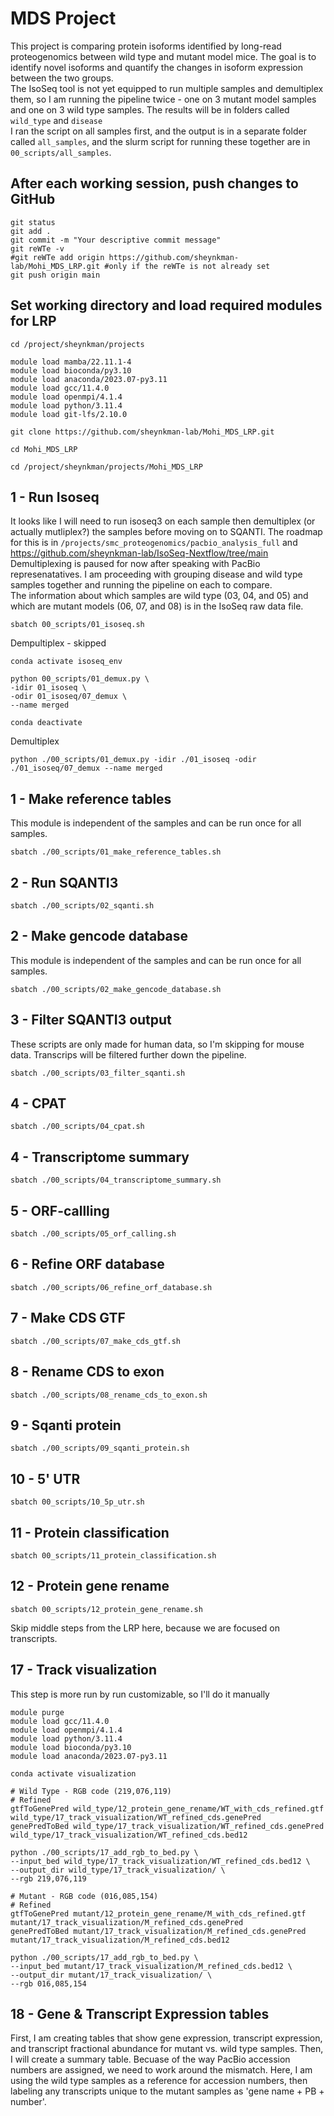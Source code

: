 # MDS Project
This project is comparing protein isoforms identified by long-read proteogenomics between wild type and mutant model mice. The goal is to identify novel isoforms and quantify the changes in isoform expression between the two groups. <br />
The IsoSeq tool is not yet equipped to run multiple samples and demultiplex them, so I am running the pipeline twice - one on 3 mutant model samples and one on 3 wild type samples. The results will be in folders called `wild_type` and `disease` <br />
I ran the script on all samples first, and the output is in a separate folder called `all_samples`, and the slurm script for running these together are in `00_scripts/all_samples`. <br />
## After each working session, push changes to GitHub
```
git status
git add .
git commit -m "Your descriptive commit message"
git reWTe -v
#git reWTe add origin https://github.com/sheynkman-lab/Mohi_MDS_LRP.git #only if the reWTe is not already set
git push origin main
```
## Set working directory and load required modules for LRP
```
cd /project/sheynkman/projects

module load mamba/22.11.1-4
module load bioconda/py3.10
module load anaconda/2023.07-py3.11
module load gcc/11.4.0  
module load openmpi/4.1.4
module load python/3.11.4
module load git-lfs/2.10.0

git clone https://github.com/sheynkman-lab/Mohi_MDS_LRP.git

cd Mohi_MDS_LRP

cd /project/sheynkman/projects/Mohi_MDS_LRP
```
## 1 - Run Isoseq
It looks like I will need to run isoseq3 on each sample then demultiplex (or actually mutliplex?) the samples before moving on to SQANTI. The roadmap for this is in `/projects/smc_proteogenomics/pacbio_analysis_full` and https://github.com/sheynkman-lab/IsoSeq-Nextflow/tree/main <br />
Demultiplexing is paused for now after speaking with PacBio represenatatives. I am proceeding with grouping disease and wild type samples together and running the pipeline on each to compare. <br />
The information about which samples are wild type (03, 04, and 05) and which are mutant models (06, 07, and 08) is in the IsoSeq raw data file. <br />
```
sbatch 00_scripts/01_isoseq.sh
```
Dempultiplex - skipped
```
conda activate isoseq_env

python 00_scripts/01_demux.py \
-idir 01_isoseq \
-odir 01_isoseq/07_demux \
--name merged

conda deactivate
```
Demultiplex
```
python ./00_scripts/01_demux.py -idir ./01_isoseq -odir ./01_isoseq/07_demux --name merged
```
## 1 - Make reference tables
This module is independent of the samples and can be run once for all samples.
```
sbatch ./00_scripts/01_make_reference_tables.sh
```
## 2 - Run SQANTI3
```
sbatch ./00_scripts/02_sqanti.sh
```
## 2 - Make gencode database
This module is independent of the samples and can be run once for all samples.
```
sbatch ./00_scripts/02_make_gencode_database.sh
```
## 3 - Filter SQANTI3 output
These scripts are only made for human data, so I'm skipping for mouse data. Transcrips will be filtered further down the pipeline.
```
sbatch ./00_scripts/03_filter_sqanti.sh
```
## 4 - CPAT
```
sbatch ./00_scripts/04_cpat.sh
```
## 4 - Transcriptome summary
```
sbatch ./00_scripts/04_transcriptome_summary.sh
```
## 5 - ORF-callling
```
sbatch ./00_scripts/05_orf_calling.sh
```
## 6 - Refine ORF database
```
sbatch ./00_scripts/06_refine_orf_database.sh
```
## 7 - Make CDS GTF
```
sbatch ./00_scripts/07_make_cds_gtf.sh
```
## 8 - Rename CDS to exon
```
sbatch ./00_scripts/08_rename_cds_to_exon.sh
```
## 9 - Sqanti protein
```
sbatch ./00_scripts/09_sqanti_protein.sh
```
## 10 - 5' UTR
```
sbatch 00_scripts/10_5p_utr.sh
```
## 11 - Protein classification
```
sbatch 00_scripts/11_protein_classification.sh
```
## 12 - Protein gene rename
```
sbatch 00_scripts/12_protein_gene_rename.sh
```
Skip middle steps from the LRP here, because we are focused on transcripts.
## 17 - Track visualization
This step is more run by run customizable, so I'll do it manually
```
module purge
module load gcc/11.4.0  
module load openmpi/4.1.4
module load python/3.11.4
module load bioconda/py3.10
module load anaconda/2023.07-py3.11

conda activate visualization

# Wild Type - RGB code (219,076,119)
# Refined
gtfToGenePred wild_type/12_protein_gene_rename/WT_with_cds_refined.gtf wild_type/17_track_visualization/WT_refined_cds.genePred
genePredToBed wild_type/17_track_visualization/WT_refined_cds.genePred wild_type/17_track_visualization/WT_refined_cds.bed12

python ./00_scripts/17_add_rgb_to_bed.py \
--input_bed wild_type/17_track_visualization/WT_refined_cds.bed12 \
--output_dir wild_type/17_track_visualization/ \
--rgb 219,076,119

# Mutant - RGB code (016,085,154)
# Refined
gtfToGenePred mutant/12_protein_gene_rename/M_with_cds_refined.gtf mutant/17_track_visualization/M_refined_cds.genePred
genePredToBed mutant/17_track_visualization/M_refined_cds.genePred mutant/17_track_visualization/M_refined_cds.bed12

python ./00_scripts/17_add_rgb_to_bed.py \
--input_bed mutant/17_track_visualization/M_refined_cds.bed12 \
--output_dir mutant/17_track_visualization/ \
--rgb 016,085,154
```

## 18 - Gene & Transcript Expression tables
First, I am creating tables that show gene expression, transcript expression, and transcript fractional abundance for mutant vs. wild type samples. Then, I will create a summary table. Becuase of the way PacBio accession numbers are assigned, we need to work around the mismatch. Here, I am using the wild type samples as a reference for accession numbers, then labeling any transcripts unique to the mutant samples as 'gene name + PB + number'. <br />
```